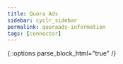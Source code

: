 ```yaml
---
title: Quora Ads
sidebar: cyclr_sidebar
permalink: quoraads-information
tags: [connector]
---
```

{::options parse_block_html="true" /}
